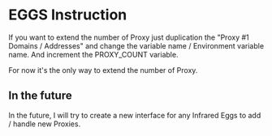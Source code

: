 # EGGS Instruction

If you want to extend the number of Proxy just duplication the "Proxy #1 Domains / Addresses" and change the variable name / Environment variable name. 
And increment the PROXY_COUNT variable.

For now it's the only way to extend the number of Proxy.

## In the future

In the future, I will try to create a new interface for any Infrared Eggs to add / handle new Proxies.
